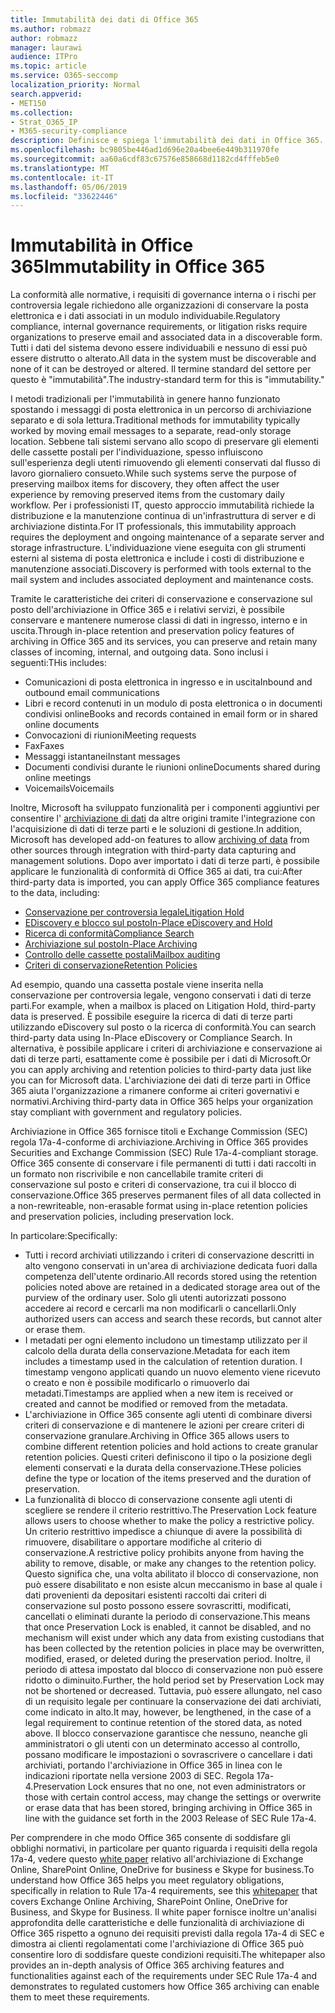 ```yaml
---
title: Immutabilità dei dati di Office 365
ms.author: robmazz
author: robmazz
manager: laurawi
audience: ITPro
ms.topic: article
ms.service: O365-seccomp
localization_priority: Normal
search.appverid:
- MET150
ms.collection:
- Strat_O365_IP
- M365-security-compliance
description: Definisce e spiega l'immutabilità dei dati in Office 365.
ms.openlocfilehash: bc9805be446ad1d696e20a4bee6e449b311970fe
ms.sourcegitcommit: aa60a6cdf83c67576e858668d1182cd4fffeb5e0
ms.translationtype: MT
ms.contentlocale: it-IT
ms.lasthandoff: 05/06/2019
ms.locfileid: "33622446"
---
```

# <a name="immutability-in-office-365"></a><span data-ttu-id="0f598-103">Immutabilità in Office 365</span><span class="sxs-lookup"><span data-stu-id="0f598-103">Immutability in Office 365</span></span>

<span data-ttu-id="0f598-104">La conformità alle normative, i requisiti di governance interna o i rischi per controversia legale richiedono alle organizzazioni di conservare la posta elettronica e i dati associati in un modulo individuabile.</span><span class="sxs-lookup"><span data-stu-id="0f598-104">Regulatory compliance, internal governance requirements, or litigation risks require organizations to preserve email and associated data in a discoverable form.</span></span> <span data-ttu-id="0f598-105">Tutti i dati del sistema devono essere individuabili e nessuno di essi può essere distrutto o alterato.</span><span class="sxs-lookup"><span data-stu-id="0f598-105">All data in the system must be discoverable and none of it can be destroyed or altered.</span></span> <span data-ttu-id="0f598-106">Il termine standard del settore per questo è "immutabilità".</span><span class="sxs-lookup"><span data-stu-id="0f598-106">The industry-standard term for this is "immutability."</span></span>

<span data-ttu-id="0f598-107">I metodi tradizionali per l'immutabilità in genere hanno funzionato spostando i messaggi di posta elettronica in un percorso di archiviazione separato e di sola lettura.</span><span class="sxs-lookup"><span data-stu-id="0f598-107">Traditional methods for immutability typically worked by moving email messages to a separate, read-only storage location.</span></span> <span data-ttu-id="0f598-108">Sebbene tali sistemi servano allo scopo di preservare gli elementi delle cassette postali per l'individuazione, spesso influiscono sull'esperienza degli utenti rimuovendo gli elementi conservati dal flusso di lavoro giornaliero consueto.</span><span class="sxs-lookup"><span data-stu-id="0f598-108">While such systems serve the purpose of preserving mailbox items for discovery, they often affect the user experience by removing preserved items from the customary daily workflow.</span></span> <span data-ttu-id="0f598-109">Per i professionisti IT, questo approccio immutabilità richiede la distribuzione e la manutenzione continua di un'infrastruttura di server e di archiviazione distinta.</span><span class="sxs-lookup"><span data-stu-id="0f598-109">For IT professionals, this immutability approach requires the deployment and ongoing maintenance of a separate server and storage infrastructure.</span></span> <span data-ttu-id="0f598-110">L'individuazione viene eseguita con gli strumenti esterni al sistema di posta elettronica e include i costi di distribuzione e manutenzione associati.</span><span class="sxs-lookup"><span data-stu-id="0f598-110">Discovery is performed with tools external to the mail system and includes associated deployment and maintenance costs.</span></span>

<span data-ttu-id="0f598-111">Tramite le caratteristiche dei criteri di conservazione e conservazione sul posto dell'archiviazione in Office 365 e i relativi servizi, è possibile conservare e mantenere numerose classi di dati in ingresso, interno e in uscita.</span><span class="sxs-lookup"><span data-stu-id="0f598-111">Through in-place retention and preservation policy features of archiving in Office 365 and its services, you can preserve and retain many classes of incoming, internal, and outgoing data.</span></span> <span data-ttu-id="0f598-112">Sono inclusi i seguenti:</span><span class="sxs-lookup"><span data-stu-id="0f598-112">THis includes:</span></span>

- <span data-ttu-id="0f598-113">Comunicazioni di posta elettronica in ingresso e in uscita</span><span class="sxs-lookup"><span data-stu-id="0f598-113">Inbound and outbound email communications</span></span>
- <span data-ttu-id="0f598-114">Libri e record contenuti in un modulo di posta elettronica o in documenti condivisi online</span><span class="sxs-lookup"><span data-stu-id="0f598-114">Books and records contained in email form or in shared online documents</span></span>
- <span data-ttu-id="0f598-115">Convocazioni di riunioni</span><span class="sxs-lookup"><span data-stu-id="0f598-115">Meeting requests</span></span>
- <span data-ttu-id="0f598-116">Fax</span><span class="sxs-lookup"><span data-stu-id="0f598-116">Faxes</span></span>
- <span data-ttu-id="0f598-117">Messaggi istantanei</span><span class="sxs-lookup"><span data-stu-id="0f598-117">Instant messages</span></span>
- <span data-ttu-id="0f598-118">Documenti condivisi durante le riunioni online</span><span class="sxs-lookup"><span data-stu-id="0f598-118">Documents shared during online meetings</span></span>
- <span data-ttu-id="0f598-119">Voicemails</span><span class="sxs-lookup"><span data-stu-id="0f598-119">Voicemails</span></span>

<span data-ttu-id="0f598-120">Inoltre, Microsoft ha sviluppato funzionalità per i componenti aggiuntivi per consentire l' [archiviazione di dati](https://support.office.com/article/Archiving-third-party-data-in-Office-365-0ce338d5-3666-4a18-86ab-c6910ff408cc) da altre origini tramite l'integrazione con l'acquisizione di dati di terze parti e le soluzioni di gestione.</span><span class="sxs-lookup"><span data-stu-id="0f598-120">In addition, Microsoft has developed add-on features to allow [archiving of data](https://support.office.com/article/Archiving-third-party-data-in-Office-365-0ce338d5-3666-4a18-86ab-c6910ff408cc) from other sources through integration with third-party data capturing and management solutions.</span></span> <span data-ttu-id="0f598-121">Dopo aver importato i dati di terze parti, è possibile applicare le funzionalità di conformità di Office 365 ai dati, tra cui:</span><span class="sxs-lookup"><span data-stu-id="0f598-121">After third-party data is imported, you can apply Office 365 compliance features to the data, including:</span></span>

- [<span data-ttu-id="0f598-122">Conservazione per controversia legale</span><span class="sxs-lookup"><span data-stu-id="0f598-122">Litigation Hold</span></span>](create-a-litigation-hold.md)
- [<span data-ttu-id="0f598-123">EDiscovery e blocco sul posto</span><span class="sxs-lookup"><span data-stu-id="0f598-123">In-Place eDiscovery and Hold</span></span>](manage-legal-investigations.md)
- [<span data-ttu-id="0f598-124">Ricerca di conformità</span><span class="sxs-lookup"><span data-stu-id="0f598-124">Compliance Search</span></span>](search-for-content.md)
- [<span data-ttu-id="0f598-125">Archiviazione sul posto</span><span class="sxs-lookup"><span data-stu-id="0f598-125">In-Place Archiving</span></span>](enable-archive-mailboxes.md)
- [<span data-ttu-id="0f598-126">Controllo delle cassette postali</span><span class="sxs-lookup"><span data-stu-id="0f598-126">Mailbox auditing</span></span>](enable-mailbox-auditing.md)
- [<span data-ttu-id="0f598-127">Criteri di conservazione</span><span class="sxs-lookup"><span data-stu-id="0f598-127">Retention Policies</span></span>](retention-policies.md)

<span data-ttu-id="0f598-128">Ad esempio, quando una cassetta postale viene inserita nella conservazione per controversia legale, vengono conservati i dati di terze parti.</span><span class="sxs-lookup"><span data-stu-id="0f598-128">For example, when a mailbox is placed on Litigation Hold, third-party data is preserved.</span></span> <span data-ttu-id="0f598-129">È possibile eseguire la ricerca di dati di terze parti utilizzando eDiscovery sul posto o la ricerca di conformità.</span><span class="sxs-lookup"><span data-stu-id="0f598-129">You can search third-party data using In-Place eDiscovery or Compliance Search.</span></span> <span data-ttu-id="0f598-130">In alternativa, è possibile applicare i criteri di archiviazione e conservazione ai dati di terze parti, esattamente come è possibile per i dati di Microsoft.</span><span class="sxs-lookup"><span data-stu-id="0f598-130">Or you can apply archiving and retention policies to third-party data just like you can for Microsoft data.</span></span> <span data-ttu-id="0f598-131">L'archiviazione dei dati di terze parti in Office 365 aiuta l'organizzazione a rimanere conforme ai criteri governativi e normativi.</span><span class="sxs-lookup"><span data-stu-id="0f598-131">Archiving third-party data in Office 365 helps your organization stay compliant with government and regulatory policies.</span></span>

<span data-ttu-id="0f598-132">Archiviazione in Office 365 fornisce titoli e Exchange Commission (SEC) regola 17a-4-conforme di archiviazione.</span><span class="sxs-lookup"><span data-stu-id="0f598-132">Archiving in Office 365 provides Securities and Exchange Commission (SEC) Rule 17a-4-compliant storage.</span></span> <span data-ttu-id="0f598-133">Office 365 consente di conservare i file permanenti di tutti i dati raccolti in un formato non riscrivibile e non cancellabile tramite criteri di conservazione sul posto e criteri di conservazione, tra cui il blocco di conservazione.</span><span class="sxs-lookup"><span data-stu-id="0f598-133">Office 365 preserves permanent files of all data collected in a non-rewriteable, non-erasable format using in-place retention policies and preservation policies, including preservation lock.</span></span>

<span data-ttu-id="0f598-134">In particolare:</span><span class="sxs-lookup"><span data-stu-id="0f598-134">Specifically:</span></span>

- <span data-ttu-id="0f598-135">Tutti i record archiviati utilizzando i criteri di conservazione descritti in alto vengono conservati in un'area di archiviazione dedicata fuori dalla competenza dell'utente ordinario.</span><span class="sxs-lookup"><span data-stu-id="0f598-135">All records stored using the retention policies noted above are retained in a dedicated storage area out of the purview of the ordinary user.</span></span> <span data-ttu-id="0f598-136">Solo gli utenti autorizzati possono accedere ai record e cercarli ma non modificarli o cancellarli.</span><span class="sxs-lookup"><span data-stu-id="0f598-136">Only authorized users can access and search these records, but cannot alter or erase them.</span></span>
- <span data-ttu-id="0f598-137">I metadati per ogni elemento includono un timestamp utilizzato per il calcolo della durata della conservazione.</span><span class="sxs-lookup"><span data-stu-id="0f598-137">Metadata for each item includes a timestamp used in the calculation of retention duration.</span></span> <span data-ttu-id="0f598-138">I timestamp vengono applicati quando un nuovo elemento viene ricevuto o creato e non è possibile modificarlo o rimuoverlo dai metadati.</span><span class="sxs-lookup"><span data-stu-id="0f598-138">Timestamps are applied when a new item is received or created and cannot be modified or removed from the metadata.</span></span>
- <span data-ttu-id="0f598-139">L'archiviazione in Office 365 consente agli utenti di combinare diversi criteri di conservazione e di mantenere le azioni per creare criteri di conservazione granulare.</span><span class="sxs-lookup"><span data-stu-id="0f598-139">Archiving in Office 365 allows users to combine different retention policies and hold actions to create granular retention policies.</span></span> <span data-ttu-id="0f598-140">Questi criteri definiscono il tipo o la posizione degli elementi conservati e la durata della conservazione.</span><span class="sxs-lookup"><span data-stu-id="0f598-140">THese policies define the type or location of the items preserved and the duration of preservation.</span></span>
- <span data-ttu-id="0f598-141">La funzionalità di blocco di conservazione consente agli utenti di scegliere se rendere il criterio restrittivo.</span><span class="sxs-lookup"><span data-stu-id="0f598-141">The Preservation Lock feature allows users to choose whether to make the policy a restrictive policy.</span></span> <span data-ttu-id="0f598-142">Un criterio restrittivo impedisce a chiunque di avere la possibilità di rimuovere, disabilitare o apportare modifiche al criterio di conservazione.</span><span class="sxs-lookup"><span data-stu-id="0f598-142">A restrictive policy prohibits anyone from having the ability to remove, disable, or make any changes to the retention policy.</span></span> <span data-ttu-id="0f598-143">Questo significa che, una volta abilitato il blocco di conservazione, non può essere disabilitato e non esiste alcun meccanismo in base al quale i dati provenienti da depositari esistenti raccolti dai criteri di conservazione sul posto possono essere sovrascritti, modificati, cancellati o eliminati durante la periodo di conservazione.</span><span class="sxs-lookup"><span data-stu-id="0f598-143">This means that once Preservation Lock is enabled, it cannot be disabled, and no mechanism will exist under which any data from existing custodians that has been collected by the retention policies in place may be overwritten, modified, erased, or deleted during the preservation period.</span></span> <span data-ttu-id="0f598-144">Inoltre, il periodo di attesa impostato dal blocco di conservazione non può essere ridotto o diminuito.</span><span class="sxs-lookup"><span data-stu-id="0f598-144">Further, the hold period set by Preservation Lock may not be shortened or decreased.</span></span> <span data-ttu-id="0f598-145">Tuttavia, può essere allungato, nel caso di un requisito legale per continuare la conservazione dei dati archiviati, come indicato in alto.</span><span class="sxs-lookup"><span data-stu-id="0f598-145">It may, however, be lengthened, in the case of a legal requirement to continue retention of the stored data, as noted above.</span></span> <span data-ttu-id="0f598-146">Il blocco conservazione garantisce che nessuno, neanche gli amministratori o gli utenti con un determinato accesso al controllo, possano modificare le impostazioni o sovrascrivere o cancellare i dati archiviati, portando l'archiviazione in Office 365 in linea con le indicazioni riportate nella versione 2003 di SEC. Regola 17a-4.</span><span class="sxs-lookup"><span data-stu-id="0f598-146">Preservation Lock ensures that no one, not even administrators or those with certain control access, may change the settings or overwrite or erase data that has been stored, bringing archiving in Office 365 in line with the guidance set forth in the 2003 Release of SEC Rule 17a-4.</span></span>

<span data-ttu-id="0f598-147">Per comprendere in che modo Office 365 consente di soddisfare gli obblighi normativi, in particolare per quanto riguarda i requisiti della regola 17a-4, vedere questo [white paper](https://go.microsoft.com/fwlink/?linkid=830440) relativo all'archiviazione di Exchange Online, SharePoint Online, OneDrive for business e Skype for business.</span><span class="sxs-lookup"><span data-stu-id="0f598-147">To understand how Office 365 helps you meet regulatory obligations, specifically in relation to Rule 17a-4 requirements, see this [whitepaper](https://go.microsoft.com/fwlink/?linkid=830440) that covers Exchange Online Archiving, SharePoint Online, OneDrive for Business, and Skype for Business.</span></span> <span data-ttu-id="0f598-148">Il white paper fornisce inoltre un'analisi approfondita delle caratteristiche e delle funzionalità di archiviazione di Office 365 rispetto a ognuno dei requisiti previsti dalla regola 17a-4 di SEC e dimostra ai clienti regolamentati come l'archiviazione di Office 365 può consentire loro di soddisfare queste condizioni requisiti.</span><span class="sxs-lookup"><span data-stu-id="0f598-148">The whitepaper also provides an in-depth analysis of Office 365 archiving features and functionalities against each of the requirements under SEC Rule 17a-4 and demonstrates to regulated customers how Office 365 archiving can enable them to meet these requirements.</span></span>